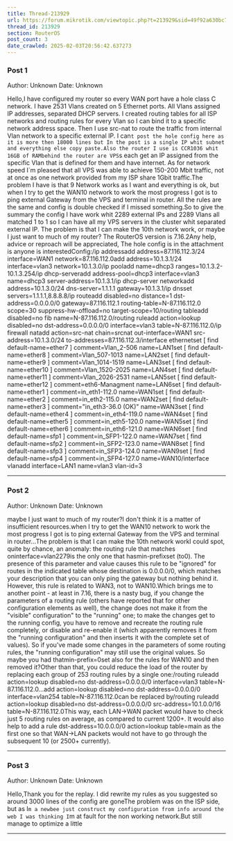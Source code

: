```yaml
---
title: Thread-213929
url: https://forum.mikrotik.com/viewtopic.php?t=213929&sid=49f92a630bc7970d8ca50523be880e8f
thread_id: 213929
section: RouterOS
post_count: 3
date_crawled: 2025-02-03T20:56:42.637273
---
```


### Post 1
Author: Unknown
Date: Unknown

Hello,I have configured my router so every WAN port have a hole class C network. I have 2531 Vlans created on 5 Ethernet ports. All Vlans assigned IP addresses, separated DHCP servers. I created routing tables for all ISP networks and routing rules for every Vlan so I can bind it to a specific network address space. Then I use src-nat to route the traffic from internal Vlan network to a specific external IP. I can`t post the hole config here as it is more then 18000 lines but In the post is a single IP whit subnet and everything else copy paste.Also the router I use is CCR1036 whit 16GB of RAMbehind the router are VPS`s each get an IP assigned from the specific Vlan that is defined for them and have internet. As for network speed I`m pleased that all VPS was able to achieve 150-200 Mbit traffic, not at once as one network provided from my ISP share 1Gbit traffic.The problem I have is that 9 Network works as I want and everything is ok, but when I try to get the WAN10 network to work the most progress I got is to ping external Gateway from the VPS and terminal in router. All the rules are the same and config is double checked if I missed something.So to give the summary the config I have work whit 2289 external IPs and 2289 Vlans all matched 1 to 1 so I can have all my VPS servers in the cluster whit separated external IP. The problem is that I can make the 10th network work, or maybe I just want to much of my router? The RouterOS version is 7.16.2Any help, advice or reproach will be appreciated, The hole config is in the attachment is anyone is interestedConfig:/ip addressadd address=87.116.112.3/24 interface=WAN1 network=87.116.112.0add address=10.1.3.1/24 interface=vlan3 network=10.1.3.0/ip pooladd name=dhcp3 ranges=10.1.3.2-10.1.3.254/ip dhcp-serveradd address-pool=dhcp3 interface=vlan3 name=dhcp3 server-address=10.1.3.1/ip dhcp-server networkadd address=10.1.3.0/24 dns-server=1.1.1.1 gateway=10.1.3.1/ip dnsset servers=1.1.1.1,8.8.8.8/ip routeadd disabled=no distance=1 dst-address=0.0.0.0/0 gateway=87.116.112.1 routing-table=N-87.116.112.0 scope=30 suppress-hw-offload=no target-scope=10/routing tableadd disabled=no fib name=N-87.116.112.0/routing ruleadd action=lookup disabled=no dst-address=0.0.0.0/0 interface=vlan3 table=N-87.116.112.0/ip firewall natadd action=src-nat chain=srcnat out-interface=WAN1 src-address=10.1.3.0/24 to-addresses=87.116.112.3/interface ethernetset [ find default-name=ether7 ] comment=Vlan_2-506 name=LAN1set [ find default-name=ether8 ] comment=Vlan_507-1013 name=LAN2set [ find default-name=ether9 ] comment=Vlan_1014-1519 name=LAN3set [ find default-name=ether10 ] comment=Vlan_1520-2025 name=LAN4set [ find default-name=ether11 ] comment=Vlan_2026-2531 name=LAN5set [ find default-name=ether12 ] comment=eth6-Managment name=LAN6set [ find default-name=ether1 ] comment=in_eth1-112.0 name=WAN1set [ find default-name=ether2 ] comment=in_eth2-115.0 name=WAN2set [ find default-name=ether3 ] comment="in_eth3-36.0 (OK)" name=WAN3set [ find default-name=ether4 ] comment=in_eth4-119.0 name=WAN4set [ find default-name=ether5 ] comment=in_eth5-120.0 name=WAN5set [ find default-name=ether6 ] comment=in_eth6-121.0 name=WAN6set [ find default-name=sfp1 ] comment=in_SFP1-122.0 name=WAN7set [ find default-name=sfp2 ] comment=in_SFP2-123.0 name=WAN8set [ find default-name=sfp3 ] comment=in_SFP3-124.0 name=WAN9set [ find default-name=sfp4 ] comment=in_SFP4-127.0 name=WAN10/interface vlanadd interface=LAN1 name=vlan3 vlan-id=3

---
### Post 2
Author: Unknown
Date: Unknown

maybe I just want to much of my router?I don't think it is a matter of insufficient resources.when I try to get the WAN10 network to work the most progress I got is to ping external Gateway from the VPS and terminal in router...The problem is that I can make the 10th network workI could spot, quite by chance, an anomaly: the routing rule that matches oninterface=vlan2279is the only one that hasmin-prefixset (to0). The presence of this parameter and value causes this rule to be "ignored" for routes in the indicated table whose destination is 0.0.0.0/0, which matches your description that you can only ping the gateway but nothing behind it. However, this rule is related to WAN3, not to WAN10.Which brings me to another point - at least in 7.16, there is a nasty bug, if you change the parameters of a routing rule (others have reported that for other configuration elements as well), the change does not make it from the "visible" configuration" to the "running" one; to make the changes get to the running config, you have to remove and recreate the routing rule completely, or disable and re-enable it (which apparently removes it from the "running configuration" and then inserts it with the complete set of values). So if you've made some changes in the parameters of some routing rules, the "running configuration" may still use the original values. So maybe you had thatmin-prefix=0set also for the rules for WAN10 and then removed it?Other than that, you could reduce the load of the router by replacing each group of 253 routing rules by a single one:/routing ruleadd action=lookup disabled=no dst-address=0.0.0.0/0 interface=vlan3 table=N-87.116.112.0...add action=lookup disabled=no dst-address=0.0.0.0/0 interface=vlan254 table=N-87.116.112.0can be replaced by/routing ruleadd action=lookup disabled=no dst-address=0.0.0.0/0 src-address=10.1.0.0/16 table=N-87.116.112.0This way, each LAN->WAN packet would have to check just 5 routing rules on average, as compared to current 1200+. It would also help to add a rule dst-address=10.0.0.0/0 action=lookup table=main as the first one so that WAN->LAN packets would not have to go through the subsequent 10 (or 2500+ currently).

---
### Post 3
Author: Unknown
Date: Unknown

Hello,Thank you for the replay. I did rewrite my rules as you suggested so around 3000 lines of the config are goneThe problem was on the ISP side, but as I`m a newbee just construct my configuration from info around the web I was thinking I`m at fault for the non working network.But still manage to optimize a little

---
